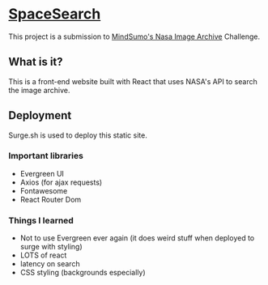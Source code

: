# [SpaceSearch](https://searchspace.surge.sh/)
This project is a submission to [MindSumo's Nasa Image Archive](https://www.mindsumo.com/contests/nasa-image-archive) Challenge.

## What is it?
This is a front-end website built with React that uses NASA's API to search the image archive.

## Deployment
Surge.sh is used to deploy this static site.

### Important libraries
- Evergreen UI
- Axios (for ajax requests)
- Fontawesome
- React Router Dom

### Things I learned
- Not to use Evergreen ever again (it does weird stuff when deployed to surge with styling)
- LOTS of react
- latency on search
- CSS styling (backgrounds especially)
